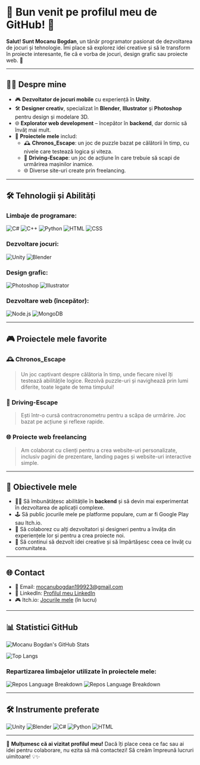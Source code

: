# 🌟 Bun venit pe profilul meu de GitHub! 🌟  
**Salut! Sunt Mocanu Bogdan**, un tânăr programator pasionat de dezvoltarea de jocuri și tehnologie. Îmi place să explorez idei creative și să le transform în proiecte interesante, fie că e vorba de jocuri, design grafic sau proiecte web. 🚀  

---

## 👨‍💻 Despre mine

- 🎮 **Dezvoltator de jocuri mobile** cu experiență în **Unity**.  
- 🛠️ **Designer creativ**, specializat în **Blender**, **Illustrator** și **Photoshop** pentru design și modelare 3D.  
- 🌐 **Explorator web development** – începător în **backend**, dar dornic să învăț mai mult.  
- 📅 **Proiectele mele** includ:
  - 🕰️ **Chronos_Escape**: un joc de puzzle bazat pe călătorii în timp, cu nivele care testează logica și viteza.  
  - 🚗 **Driving-Escape**: un joc de acțiune în care trebuie să scapi de urmărirea mașinilor inamice.  
  - 🌐 Diverse site-uri create prin freelancing.  

---

## 🛠️ Tehnologii și Abilități  

### Limbaje de programare:
<p align="left">
  <img src="https://img.icons8.com/color/48/000000/c-sharp-logo.png" alt="C#"/>  
  <img src="https://img.icons8.com/color/48/000000/c-plus-plus-logo.png" alt="C++"/>  
  <img src="https://img.icons8.com/color/48/000000/python--v1.png" alt="Python"/>  
  <img src="https://img.icons8.com/color/48/000000/html-5--v1.png" alt="HTML"/>  
  <img src="https://img.icons8.com/color/48/000000/css3.png" alt="CSS"/>  
</p>

### Dezvoltare jocuri:
<p align="left">
  <img src="https://img.icons8.com/ios-filled/50/000000/unity.png" alt="Unity"/>  
  <img src="https://img.icons8.com/color/48/000000/blender-3d.png" alt="Blender"/>  
</p>

### Design grafic:
<p align="left">
  <img src="https://img.icons8.com/color/48/000000/adobe-photoshop--v1.png" alt="Photoshop"/>  
  <img src="https://img.icons8.com/color/48/000000/adobe-illustrator--v1.png" alt="Illustrator"/>  
</p>

### Dezvoltare web (începător):
<p align="left">
  <img src="https://img.icons8.com/color/48/000000/nodejs.png" alt="Node.js"/>  
  <img src="https://img.icons8.com/color/48/000000/mongodb.png" alt="MongoDB"/>  
</p>

---

## 🎮 Proiectele mele favorite  

### 🕰️ **Chronos_Escape**
> Un joc captivant despre călătoria în timp, unde fiecare nivel îți testează abilitățile logice. Rezolvă puzzle-uri și navighează prin lumi diferite, toate legate de tema timpului!  

### 🚗 **Driving-Escape**
> Ești într-o cursă contracronometru pentru a scăpa de urmărire. Joc bazat pe acțiune și reflexe rapide.  

### 🌐 **Proiecte web freelancing**
> Am colaborat cu clienți pentru a crea website-uri personalizate, inclusiv pagini de prezentare, landing pages și website-uri interactive simple.

---

## 🎯 Obiectivele mele  

- 👨‍💻 Să îmbunătățesc abilitățile în **backend** și să devin mai experimentat în dezvoltarea de aplicații complexe.  
- 🕹️ Să public jocurile mele pe platforme populare, cum ar fi Google Play sau Itch.io.  
- 🤝 Să colaborez cu alți dezvoltatori și designeri pentru a învăța din experiențele lor și pentru a crea proiecte noi.  
- 🚀 Să continui să dezvolt idei creative și să împărtășesc ceea ce învăț cu comunitatea.  

---

## 🌐 Contact  

- 📧 Email: [mocanubogdan199923@gmail.com](mailto:mocanubogdan199923@gmail.com)  
- 📱 LinkedIn: [Profilul meu LinkedIn](https://www.linkedin.com/in/bogdan-mocanu-215000267/)  
- 🎮 Itch.io: [Jocurile mele](#) (în lucru)

---

## 📊 Statistici GitHub  

![Mocanu Bogdan's GitHub Stats](https://github-readme-stats.vercel.app/api?username=mocanubogdan&show_icons=true&theme=radical)  

![Top Langs](https://github-readme-stats.vercel.app/api/top-langs/?username=mocanubogdan&layout=compact&theme=radical)  

### Repartizarea limbajelor utilizate în proiectele mele:
![Repos Language Breakdown](https://github-readme-stats.vercel.app/api/pin/?username=mocanubogdan&repo=Chronos_Escape&theme=radical)
![Repos Language Breakdown](https://github-readme-stats.vercel.app/api/pin/?username=mocanubogdan&repo=Driving-Escape&theme=radical)

---

## 🛠️ Instrumente preferate  

<p align="left">
  <img src="https://img.icons8.com/ios-filled/50/000000/unity.png" alt="Unity"/>  
  <img src="https://img.icons8.com/color/48/000000/blender-3d.png" alt="Blender"/>  
  <img src="https://img.icons8.com/color/48/000000/c-sharp-logo.png" alt="C#"/>  
  <img src="https://img.icons8.com/color/48/000000/python--v1.png" alt="Python"/>  
  <img src="https://img.icons8.com/color/48/000000/html-5--v1.png" alt="HTML"/>  
</p>

---

🌟 **Mulțumesc că ai vizitat profilul meu!** Dacă îți place ceea ce fac sau ai idei pentru colaborare, nu ezita să mă contactezi! Să creăm împreună lucruri uimitoare! 💡✨  
